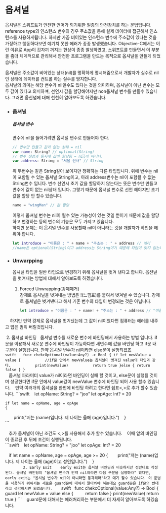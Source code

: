 # 옵셔널

옵셔널은 스위프트가 안전한 언어가 되기위한 일종의 안전장치를 하는 문법입니다. reference type의 인스턴스 변수의 경우 주소값을 통해 실제 데이터에 접근해서 인스턴스를 사용하게됩니다. 하지만  가끔 비어있는 인스턴스 변수에 주소값이 있다는 것을 가정하고 행동하다보면 예기치 못한 에러가 종종 발생했습니다. Objective-C에서는 이런 이유로 App이 갑자끼 꺼지는 현상이 종종 발생하였고, 스위프트를 만들면서 이 부분을 좀더 체계적으로 관리해서 안전한 프로그램을 만드는 목적으로 옵셔널을 만들게 되었습니다.

옵셔널은 주소값이 비어있는 상태\(nil\)를 명확하게 명시해줌으로서 개발자가 실수로 nil인 상태에 데이터를 컨트롤 하는 실수를 방지합니다.  
옵셔널의 의미는 해당 변수가 nil일수도 있다는 것을 의미하며, 옵셔널이 아닌 변수는 모두 값이 있다고 의미하며, 선언시 값을 할당해야지만 non옵셔널 변수를 만들수 있습니다. 그러면 옵션널에 대해 천천히 알아보도록 하겠습니다.

* ### 옵셔널

  ##### 옵셔널 변수

  변수에 nil을 들어가려면 옵셔널 변수로 만들어야 한다.

  ```swift
  // 변수만 만들고 값이 없는 상태 = nil
  var name: String? // optional(String)
  // 변수 생성과 동시에 값이 할당됨 = nil이 아니다.  
  var address: String = "서울 신사" // String
  ```

  위 두변수는 같은 String같아 보이지만 정확히는 다른 타입입니다. 위에 변수는 nil이 포함될 수 있는 옵셔널 String이고, 아래 address변수는 nil이 포함될 수 없는 String변수 입니다. 변수 선언시 초기 값을 할당하지 않는다는 뜻은 변수만 만들고 변수에 값이 없는 nil상태 입니다. 그렇기 때문에 옵셔널 변수로 선언 해야지만 초기값을 할당 안 할수 있습니다.

  ```swift
  name = "wingMan" // 값 할당
  ```

  이렇게 옵셔널 변수는 nil이 될수 있는 가능성이 있는 것일 뿐이기 때문에 값을 할당하고 변경하는 등의 변수의 기능은 모두 가지고 있습니다.  
  하지만 문제는 이 옵셔널 변수를 사용할때 nil이 아니라는 것을 개발자가 확인을 해줘야 합니다.  
  ```swift      
  let introduce = "이름은 : " + name + "주소는 : " + address // 에러      
  //name은 optional(String)이고 address는 String이기 때문에 타입이 맞지 않는다!!`
  ```
  
* ### Unwarpping

  옵셔널 타입을 일반 타입으로 변경하기 위해 옵셔널을 벗겨 낸다고 합니다. 옵션널을 벗겨내는 방법에 대해서 알아보도록 하겠습니다.

  1. Forced Unwrapping\(강제제거\)  
     강제로 옵셔널을 벗겨내는 방법은 !\(느낌표\)를 붙여서 벗겨낼 수 있습니다. 강제로 옵셔널은 벗겨낸다고 해서 기존 변수의 타입이 변경되는 것은 아닙니다.  
     ```swift      
     let introduce = "이름은 : " + name! + "주소는 : " + address // "이름은 : wingman 주소는 : 서울 신사"`
     ```
     하지만 만약 강제로 옵셔널을 벗겨냈는데 그 값이 nil이였다면 컴퓨터는 에러를 내주고 앱은 멈춰 버릴것입니다.
     
  2. 옵셔널 바인딩  
    옵셔널 변수를 새로운 변수에 바인딩해서 사용하는 방법 입니다. if 문을 이용해서 새로운 변수에 바인딩이 가능하다면 새변수에 값을 바인딩 하고 if문 내 구문이 실행됩니다. 만약 옵셔널 변수가 nil이라면 else문이 실행되겠죠  
    ```swift  
    func chekcOptional(value:Any?) -> Bool
    {
        if let newValue = value
        {
           //if문 안에서 newValue는 옵셔널이 벗겨진 value의 타입과 같다.
           print(newValue)
           return true
        }else
        {
           return false
        }
    }
    ```  
    옵셔널 파라미터 value가 nil이라면 바인딩이 실패 할 것이고, else문이 실행될 것이며 성공한다면 if문 안에서 value값이 newValue 변수에 바인딩 되어 사용 할수 있습니다. 
    만약 여러개의 옵셔널을 한번에 바인딩 하려고 한다면 쉼표<,>로 추가 할수 있습니다.
    ```swift
    let opName: String? = "joo"
    let opAge: Int? = 20
    
    if let name = opName, age = opAge
    {
        print("저는 \(name)입니다. 제 나이는 올해 \(age)입니다.")
    }     
    ```
    
    추가 옵셔널이 아닌 조건도 <,>를 사용해서 추가 할수 있습니다. 
    이때 앞의 바인딩이 종료된 후 뒤에 조건이 실행됩니다.     
    ```swift
    let opName: String? = "joo"
    let opAge: Int? = 20
    
    if let name = opName, age = opAge, age >= 20
    {
        print("저는 \(name)입니다. 제 나이는 올해 \(age)이고 성인입니다.")
    }     
    ```    
  
  3. Early Exit
    early exit는 옵셔널 바인딩과 비슷하지만 정반대로 작성된다. 옵셔널 바인딩이 "옵셔널 변수가 만약 nil이라면 다음 구문을 실행하라" 였다면, early exit는 "옵셔널 변수가 nil이 아니라면 통과해라"라고 얘기 할수 있습니다. 이 문법을 사용하기 위해서는 새로운 guard문에 대해서 알아봐야 하는데요 guard문은 if문의 반대라고 생각하시면 되겠습니다.
    ```swift  
    func chekcOptional(value:Any?) -> Bool
    {
        guard let newValue = value else
        {
           return false
        }
        print(newValue)
        return true
    }
    ```
    guard문에 대해서는 에러처리하는 부분에서 더 자세히 알아보도록 하겠습니다.

